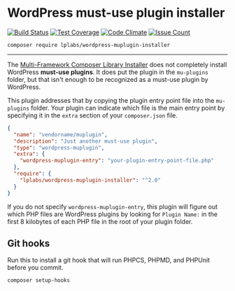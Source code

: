# WordPress must-use plugin installer

[![Build Status](https://travis-ci.org/LPLabs/wordpress-muplugin-installer.svg?branch=master)](https://travis-ci.org/LPLabs/wordpress-muplugin-installer)
[![Test Coverage](https://codeclimate.com/github/LPLabs/wordpress-muplugin-installer/badges/coverage.svg)](https://codeclimate.com/github/LPLabs/wordpress-muplugin-installer/coverage)
[![Code Climate](https://codeclimate.com/github/LPLabs/wordpress-muplugin-installer/badges/gpa.svg)](https://codeclimate.com/github/LPLabs/wordpress-muplugin-installer)
[![Issue Count](https://codeclimate.com/github/LPLabs/wordpress-muplugin-installer/badges/issue_count.svg)](https://codeclimate.com/github/LPLabs/wordpress-muplugin-installer/issues)

```shell
composer require lplabs/wordpress-muplugin-installer
```

---

The [Multi-Framework Composer Library Installer](https://github.com/composer/installers) does not completely install WordPress **must-use plugins**.
It does put the plugin in the `mu-plugins` folder, but that isn't enough to be recognized as a must-use plugin by WordPress.

This plugin addresses that by copying the plugin entry point file into the `mu-plugins` folder.
Your plugin can indicate which file is the main entry point by specifying it in the `extra` section of your `composer.json` file.

```json
{
  "name": "vendorname/muplugin",
  "description": "Just another must-use plugin",
  "type": "wordpress-muplugin",
  "extra": {
    "wordpress-muplugin-entry": "your-plugin-entry-point-file.php"
  },
  "require": {
    "lplabs/wordpress-muplugin-installer": "^2.0"
  }
}
```

If you do not specify `wordpress-muplugin-entry`, this plugin will figure out which PHP files
are WordPress plugins by looking for `Plugin Name:` in the first 8 kilobytes of each PHP file in the root of your plugin folder.

## Git hooks

Run this to install a git hook that will run PHPCS, PHPMD, and PHPUnit before you commit.

```
composer setup-hooks
```
